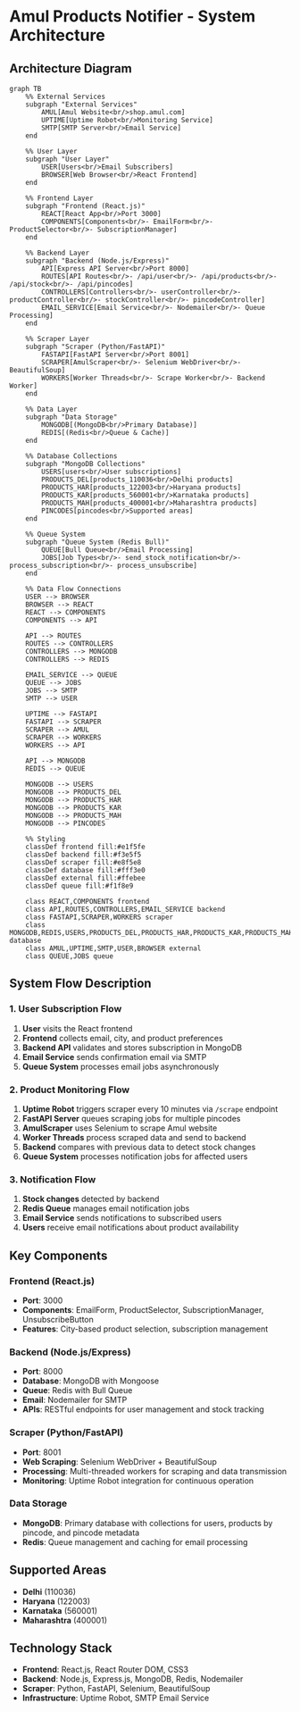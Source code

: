 # Amul Products Notifier - System Architecture

## Architecture Diagram

```mermaid
graph TB
    %% External Services
    subgraph "External Services"
        AMUL[Amul Website<br/>shop.amul.com]
        UPTIME[Uptime Robot<br/>Monitoring Service]
        SMTP[SMTP Server<br/>Email Service]
    end

    %% User Layer
    subgraph "User Layer"
        USER[Users<br/>Email Subscribers]
        BROWSER[Web Browser<br/>React Frontend]
    end

    %% Frontend Layer
    subgraph "Frontend (React.js)"
        REACT[React App<br/>Port 3000]
        COMPONENTS[Components<br/>- EmailForm<br/>- ProductSelector<br/>- SubscriptionManager]
    end

    %% Backend Layer
    subgraph "Backend (Node.js/Express)"
        API[Express API Server<br/>Port 8000]
        ROUTES[API Routes<br/>- /api/user<br/>- /api/products<br/>- /api/stock<br/>- /api/pincodes]
        CONTROLLERS[Controllers<br/>- userController<br/>- productController<br/>- stockController<br/>- pincodeController]
        EMAIL_SERVICE[Email Service<br/>- Nodemailer<br/>- Queue Processing]
    end

    %% Scraper Layer
    subgraph "Scraper (Python/FastAPI)"
        FASTAPI[FastAPI Server<br/>Port 8001]
        SCRAPER[AmulScraper<br/>- Selenium WebDriver<br/>- BeautifulSoup]
        WORKERS[Worker Threads<br/>- Scrape Worker<br/>- Backend Worker]
    end

    %% Data Layer
    subgraph "Data Storage"
        MONGODB[(MongoDB<br/>Primary Database)]
        REDIS[(Redis<br/>Queue & Cache)]
    end

    %% Database Collections
    subgraph "MongoDB Collections"
        USERS[users<br/>User subscriptions]
        PRODUCTS_DEL[products_110036<br/>Delhi products]
        PRODUCTS_HAR[products_122003<br/>Haryana products]
        PRODUCTS_KAR[products_560001<br/>Karnataka products]
        PRODUCTS_MAH[products_400001<br/>Maharashtra products]
        PINCODES[pincodes<br/>Supported areas]
    end

    %% Queue System
    subgraph "Queue System (Redis Bull)"
        QUEUE[Bull Queue<br/>Email Processing]
        JOBS[Job Types<br/>- send_stock_notification<br/>- process_subscription<br/>- process_unsubscribe]
    end

    %% Data Flow Connections
    USER --> BROWSER
    BROWSER --> REACT
    REACT --> COMPONENTS
    COMPONENTS --> API

    API --> ROUTES
    ROUTES --> CONTROLLERS
    CONTROLLERS --> MONGODB
    CONTROLLERS --> REDIS

    EMAIL_SERVICE --> QUEUE
    QUEUE --> JOBS
    JOBS --> SMTP
    SMTP --> USER

    UPTIME --> FASTAPI
    FASTAPI --> SCRAPER
    SCRAPER --> AMUL
    SCRAPER --> WORKERS
    WORKERS --> API

    API --> MONGODB
    REDIS --> QUEUE

    MONGODB --> USERS
    MONGODB --> PRODUCTS_DEL
    MONGODB --> PRODUCTS_HAR
    MONGODB --> PRODUCTS_KAR
    MONGODB --> PRODUCTS_MAH
    MONGODB --> PINCODES

    %% Styling
    classDef frontend fill:#e1f5fe
    classDef backend fill:#f3e5f5
    classDef scraper fill:#e8f5e8
    classDef database fill:#fff3e0
    classDef external fill:#ffebee
    classDef queue fill:#f1f8e9

    class REACT,COMPONENTS frontend
    class API,ROUTES,CONTROLLERS,EMAIL_SERVICE backend
    class FASTAPI,SCRAPER,WORKERS scraper
    class MONGODB,REDIS,USERS,PRODUCTS_DEL,PRODUCTS_HAR,PRODUCTS_KAR,PRODUCTS_MAH,PINCODES database
    class AMUL,UPTIME,SMTP,USER,BROWSER external
    class QUEUE,JOBS queue
```

## System Flow Description

### 1. User Subscription Flow

1. **User** visits the React frontend
2. **Frontend** collects email, city, and product preferences
3. **Backend API** validates and stores subscription in MongoDB
4. **Email Service** sends confirmation email via SMTP
5. **Queue System** processes email jobs asynchronously

### 2. Product Monitoring Flow

1. **Uptime Robot** triggers scraper every 10 minutes via `/scrape` endpoint
2. **FastAPI Server** queues scraping jobs for multiple pincodes
3. **AmulScraper** uses Selenium to scrape Amul website
4. **Worker Threads** process scraped data and send to backend
5. **Backend** compares with previous data to detect stock changes
6. **Queue System** processes notification jobs for affected users

### 3. Notification Flow

1. **Stock changes** detected by backend
2. **Redis Queue** manages email notification jobs
3. **Email Service** sends notifications to subscribed users
4. **Users** receive email notifications about product availability

## Key Components

### Frontend (React.js)

- **Port**: 3000
- **Components**: EmailForm, ProductSelector, SubscriptionManager, UnsubscribeButton
- **Features**: City-based product selection, subscription management

### Backend (Node.js/Express)

- **Port**: 8000
- **Database**: MongoDB with Mongoose
- **Queue**: Redis with Bull Queue
- **Email**: Nodemailer for SMTP
- **APIs**: RESTful endpoints for user management and stock tracking

### Scraper (Python/FastAPI)

- **Port**: 8001
- **Web Scraping**: Selenium WebDriver + BeautifulSoup
- **Processing**: Multi-threaded workers for scraping and data transmission
- **Monitoring**: Uptime Robot integration for continuous operation

### Data Storage

- **MongoDB**: Primary database with collections for users, products by pincode, and pincode metadata
- **Redis**: Queue management and caching for email processing

## Supported Areas

- **Delhi** (110036)
- **Haryana** (122003)
- **Karnataka** (560001)
- **Maharashtra** (400001)

## Technology Stack

- **Frontend**: React.js, React Router DOM, CSS3
- **Backend**: Node.js, Express.js, MongoDB, Redis, Nodemailer
- **Scraper**: Python, FastAPI, Selenium, BeautifulSoup
- **Infrastructure**: Uptime Robot, SMTP Email Service
